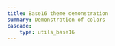 ```yaml
---
title: Base16 theme demonstration
summary: Demonstration of colors
cascade:
    type: utils_base16
---
```

